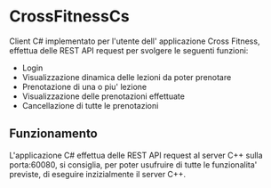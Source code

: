 # CrossFitnessCs
Client C# implementato per l'utente dell' applicazione Cross Fitness, 
effettua delle REST API request per svolgere le seguenti funzioni:
- Login
- Visualizzazione dinamica delle lezioni da poter prenotare
- Prenotazione di una o piu' lezione
- Visualizzazione delle prenotazioni effettuate
- Cancellazione di tutte le prenotazioni

## Funzionamento 
L'applicazione C# effettua delle REST API request al server C++ sulla porta:60080,
si consiglia, per poter usufruire di tutte le funzionalita' previste, di eseguire inzizialmente il server C++.
